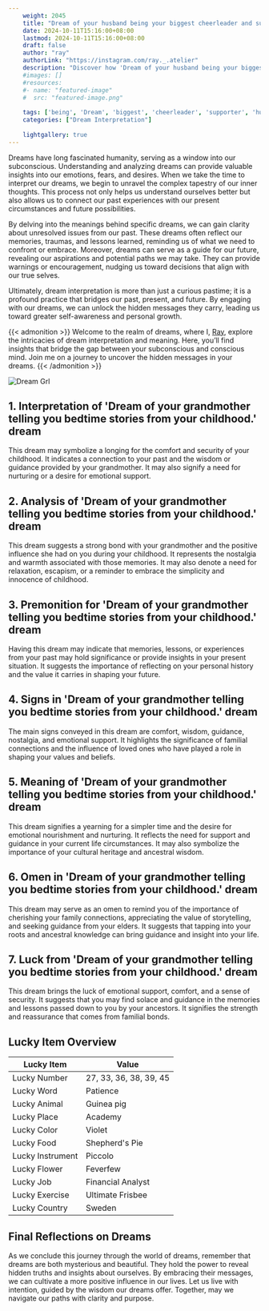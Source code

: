 ```yaml
---
    weight: 2045
    title: "Dream of your husband being your biggest cheerleader and supporter."  # Assuming 'title' column exists
    date: 2024-10-11T15:16:00+08:00
    lastmod: 2024-10-11T15:16:00+08:00
    draft: false
    author: "ray"
    authorLink: "https://instagram.com/ray._.atelier"
    description: "Discover how 'Dream of your husband being your biggest cheerleader and supporter.' can interpret your future and uncover its significant meanings in your life."
    #images: []
    #resources:
    #- name: "featured-image"
    #  src: "featured-image.png"
    
    tags: ['being', 'Dream', 'biggest', 'cheerleader', 'supporter', 'husband']
    categories: ["Dream Interpretation"]
    
    lightgallery: true
---
```

    
Dreams have long fascinated humanity, serving as a window into our subconscious. Understanding and analyzing dreams can provide valuable insights into our emotions, fears, and desires. When we take the time to interpret our dreams, we begin to unravel the complex tapestry of our inner thoughts. This process not only helps us understand ourselves better but also allows us to connect our past experiences with our present circumstances and future possibilities.

By delving into the meanings behind specific dreams, we can gain clarity about unresolved issues from our past. These dreams often reflect our memories, traumas, and lessons learned, reminding us of what we need to confront or embrace. Moreover, dreams can serve as a guide for our future, revealing our aspirations and potential paths we may take. They can provide warnings or encouragement, nudging us toward decisions that align with our true selves.

Ultimately, dream interpretation is more than just a curious pastime; it is a profound practice that bridges our past, present, and future. By engaging with our dreams, we can unlock the hidden messages they carry, leading us toward greater self-awareness and personal growth.

{{< admonition >}}
Welcome to the realm of dreams, where I, [Ray](https://instagram.com/ray._.atelier), explore the intricacies of dream interpretation and meaning. Here, you’ll find insights that bridge the gap between your subconscious and conscious mind. Join me on a journey to uncover the hidden messages in your dreams.
{{< /admonition >}}

![Dream Grl](https://cdn.pixabay.com/photo/2017/11/02/03/35/gothic-2910057_1280.jpg "Dream Grl")

## 1. Interpretation of 'Dream of your grandmother telling you bedtime stories from your childhood.' dream
 This dream may symbolize a longing for the comfort and security of your childhood. It indicates a connection to your past and the wisdom or guidance provided by your grandmother. It may also signify a need for nurturing or a desire for emotional support.

## 2. Analysis of 'Dream of your grandmother telling you bedtime stories from your childhood.' dream
 This dream suggests a strong bond with your grandmother and the positive influence she had on you during your childhood. It represents the nostalgia and warmth associated with those memories. It may also denote a need for relaxation, escapism, or a reminder to embrace the simplicity and innocence of childhood.

## 3. Premonition for 'Dream of your grandmother telling you bedtime stories from your childhood.' dream
 Having this dream may indicate that memories, lessons, or experiences from your past may hold significance or provide insights in your present situation. It suggests the importance of reflecting on your personal history and the value it carries in shaping your future.

## 4. Signs in 'Dream of your grandmother telling you bedtime stories from your childhood.' dream
 The main signs conveyed in this dream are comfort, wisdom, guidance, nostalgia, and emotional support. It highlights the significance of familial connections and the influence of loved ones who have played a role in shaping your values and beliefs.

## 5. Meaning of 'Dream of your grandmother telling you bedtime stories from your childhood.' dream
 This dream signifies a yearning for a simpler time and the desire for emotional nourishment and nurturing. It reflects the need for support and guidance in your current life circumstances. It may also symbolize the importance of your cultural heritage and ancestral wisdom.

## 6. Omen in 'Dream of your grandmother telling you bedtime stories from your childhood.' dream
 This dream may serve as an omen to remind you of the importance of cherishing your family connections, appreciating the value of storytelling, and seeking guidance from your elders. It suggests that tapping into your roots and ancestral knowledge can bring guidance and insight into your life.

## 7. Luck from 'Dream of your grandmother telling you bedtime stories from your childhood.' dream
 This dream brings the luck of emotional support, comfort, and a sense of security. It suggests that you may find solace and guidance in the memories and lessons passed down to you by your ancestors. It signifies the strength and reassurance that comes from familial bonds.

## Lucky Item Overview
| Lucky Item          | Value              |
|---------------|--------------------|
| Lucky Number        | 27, 33, 36, 38, 39, 45  |
| Lucky Word          | Patience |
| Lucky Animal        | Guinea pig |
| Lucky Place         | Academy     |
| Lucky Color         | Violet     |
| Lucky Food          | Shepherd's Pie      |
| Lucky Instrument    | Piccolo |
| Lucky Flower        | Feverfew    |
| Lucky Job           | Financial Analyst       |
| Lucky Exercise      | Ultimate Frisbee  |
| Lucky Country       | Sweden    |


##  Final Reflections on Dreams

As we conclude this journey through the world of dreams, remember that dreams are both mysterious and beautiful. They hold the power to reveal hidden truths and insights about ourselves. By embracing their messages, we can cultivate a more positive influence in our lives. Let us live with intention, guided by the wisdom our dreams offer. Together, may we navigate our paths with clarity and purpose.
